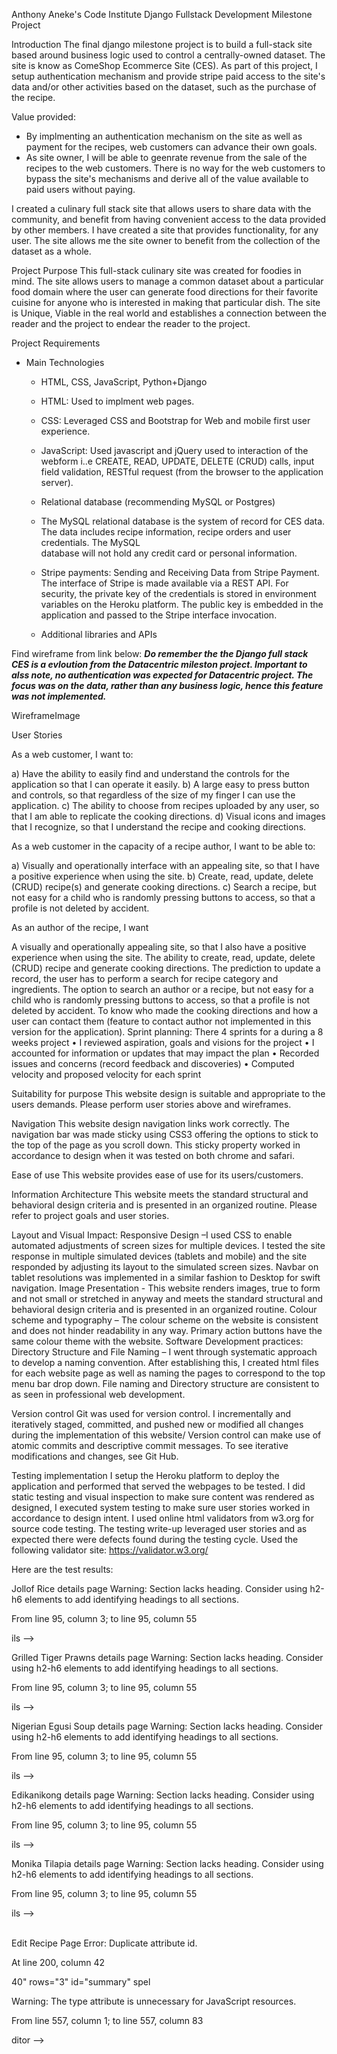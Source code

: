 Anthony Aneke's Code Institute Django Fullstack Development Milestone Project

Introduction
The final django milestone project is to build a full-stack site based around business logic used to control a centrally-owned dataset. The site is know as ComeShop Ecommerce Site (CES). As part of this project, I setup authentication mechanism and provide stripe paid access to the site's data and/or other activities based on the dataset, such as the purchase of the recipe.

Value provided:
* By implmenting an authentication mechanism on the site as well as payment for the recipes, web customers can advance their own goals. 
* As site owner, I will be able to geenrate revenue from the sale of the recipes to the web customers. There is no way for the web customers to bypass the site's mechanisms and derive all of the value available to paid users without paying.

I created a culinary full stack site that allows users to share data with the community, and benefit from having convenient access to the data provided by other members.
I have created a site that provides functionality, for any user. The site allows me the site owner to benefit from the collection of the dataset as a whole.

Project Purpose
This full-stack culinary site was created for foodies in mind. The site allows users to manage a common dataset about a particular food domain where the user can generate food directions for their favorite cuisine for anyone who is interested in making that particular dish. The site is Unique, Viable in the real world and establishes a connection between the reader and the project to endear the reader to the project.

Project Requirements
* Main Technologies
  * HTML, CSS, JavaScript, Python+Django
  * HTML: Used to implment web pages.
  * CSS:  Leveraged CSS and Bootstrap for Web and mobile first user experience.
  * JavaScript: Used javascript and jQuery used to interaction of the webform i..e CREATE, READ, UPDATE, DELETE (CRUD) calls, input field validation, RESTful 
    request (from the browser to the application server).


  * Relational database (recommending MySQL or Postgres)
  * The MySQL relational database is the system of record for CES data. The data includes recipe information, recipe orders and user credentials. The MySQL    
    database will not hold any credit card or personal information. 
  * Stripe payments: Sending and Receiving Data from Stripe Payment. The interface of Stripe is made available via a REST API. For security, the private key of the
    credentials is stored in environment variables on the Heroku platform. The public key is embedded in the application and passed to the Stripe interface
    invocation.

  * Additional libraries and APIs



Find wireframe from link below:
***Do remember the the Django full stack CES is a evloution from the Datacentric mileston project. Important to alss note, no authentication was expected for Datacentric project. The focus was on the data, rather than any business logic, hence this feature was not implemented.***

WireframeImage

User Stories



As a web customer, I want to:

a)	Have the ability to easily find and understand the controls for the application so that I can operate it easily.
b)	A large easy to press button and controls, so that regardless of the size of my finger I can use the application.
c)	The ability to choose from recipes uploaded by any user, so that I am able to replicate the cooking directions.
d)	Visual icons and images that I recognize, so that I understand the recipe and cooking directions.

As a web customer in the capacity of a recipe author, I want to be able to:

a)	Visually and operationally interface with an appealing site, so that I have a positive experience when using the site.
b)	Create, read, update, delete (CRUD) recipe(s) and generate cooking directions. 
c)	Search a recipe, but not easy for a child who is randomly pressing buttons to access, so that a profile is not deleted by accident.

As an author of the recipe, I want

A visually and operationally appealing site, so that I also have a positive experience when using the site.
The ability to create, read, update, delete (CRUD) recipe and generate cooking directions. The prediction to update a record, the user has to perform a search for recipe category and ingredients.
The option to search an author or a recipe, but not easy for a child who is randomly pressing buttons to access, so that a profile is not deleted by accident.
To know who made the cooking directions and how a user can contact them (feature to contact author not implemented in this version for the application).
Sprint planning: There 4 sprints for a during a 8 weeks project • I reviewed aspiration, goals and visions for the project • I accounted for information or updates that may impact the plan • Recorded issues and concerns (record feedback and discoveries) • Computed velocity and proposed velocity for each sprint

Suitability for purpose
This website design is suitable and appropriate to the users demands. Please perform user stories above and wireframes.

Navigation
This website design navigation links work correctly. The navigation bar was made sticky using CSS3 offering the options to stick to the top of the page as you scroll down. This sticky property worked in accordance to design when it was tested on both chrome and safari.

Ease of use
This website provides ease of use for its users/customers.

Information Architecture
This website meets the standard structural and behavioral design criteria and is presented in an organized routine. Please refer to project goals and user stories.

Layout and Visual Impact:
Responsive Design –I used CSS to enable automated adjustments of screen sizes for multiple devices. I tested the site response in multiple simulated devices (tablets and mobile) and the site responded by adjusting its layout to the simulated screen sizes. Navbar on tablet resolutions was implemented in a similar fashion to Desktop for swift navigation.
Image Presentation - This website renders images, true to form and not small or stretched in anyway and meets the standard structural and behavioral design criteria and is presented in an organized routine.
Colour scheme and typography – The colour scheme on the website is consistent and does not hinder readability in any way. Primary action buttons have the same colour theme with the website.
Software Development practices:
Directory Structure and File Naming – I went through systematic approach to develop a naming convention. After establishing this, I created html files for each website page as well as naming the pages to correspond to the top menu bar drop down. File naming and Directory structure are consistent to as seen in professional web development.

Version control
Git was used for version control. I incrementally and iteratively staged, committed, and pushed new or modified all changes during the implementation of this website/ Version control can make use of atomic commits and descriptive commit messages. To see iterative modifications and changes, see Git Hub.

Testing implementation
I setup the Heroku platform to deploy the application and performed that served the webpages to be tested. I did static testing and visual inspection to make sure content was rendered as designed, I executed system testing to make sure user stories worked in accordance to design intent. I used online html validators from w3.org for source code testing. The testing write-up leveraged user stories and as expected there were defects found during the testing cycle. Used the following validator site: https://validator.w3.org/

Here are the test results:

Jollof Rice details page
Warning: Section lacks heading. Consider using h2-h6 elements to add identifying headings to all sections.

From line 95, column 3; to line 95, column 55

ils --><section class="recipe-details" itemprop="nutrition">
Grilled Tiger Prawns details page
Warning: Section lacks heading. Consider using h2-h6 elements to add identifying headings to all sections.

From line 95, column 3; to line 95, column 55

ils --><section class="recipe-details" itemprop="nutrition">
Nigerian Egusi Soup details page
Warning: Section lacks heading. Consider using h2-h6 elements to add identifying headings to all sections.

From line 95, column 3; to line 95, column 55

ils --><section class="recipe-details" itemprop="nutrition">
Edikanikong details page
Warning: Section lacks heading. Consider using h2-h6 elements to add identifying headings to all sections.

From line 95, column 3; to line 95, column 55

ils --><section class="recipe-details" itemprop="nutrition">
Monika Tilapia details page
Warning: Section lacks heading. Consider using h2-h6 elements to add identifying headings to all sections.

From line 95, column 3; to line 95, column 55

ils --><section class="recipe-details" itemprop="nutrition">		
Edit Recipe Page
Error: Duplicate attribute id.

At line 200, column 42

40" rows="3" id="summary" spel

Warning: The type attribute is unnecessary for JavaScript resources.

From line 557, column 1; to line 557, column 83

ditor --><script type="text/javascript" src="/static/scripts/jquery.sceditor.bbcode.min.js"></scri

Warning: The type attribute is unnecessary for JavaScript resources.

From line 558, column 1; to line 558, column 72

</script><script type="text/javascript" src="/static/scripts/jquery.sceditor.js"></scri

Warning: The type attribute is unnecessary for JavaScript resources.

From line 564, column 1; to line 564, column 73

oint --><script type="text/javascript" src="/static/scripts/edit_submit_rest.js"></scri

Error: The value of the for attribute of the label element must be the ID of a non-hidden form control.

From line 463, column 24; to line 463, column 38

s="label"><label for="5">Calori
Browse Recipe Page
Error: Attribute ata-placeholder not allowed on element select at this point.

From line 114, column 6; to line 114, column 104

bel><select id="ingredient_list" ata-placeholder="Included Ingredients" class="chosen-select" multiple>					

Attributes for element select:
Global attributes
autocomplete — Hint for form autofill feature
disabled — Whether the form control is disabled
form — Associates the element with a form element
multiple — Whether to allow multiple values
name — Name of the element to use for form submission and in the form.elements API
required — Whether the control is required for form submission
size — Size of the control
Warning: The type attribute is unnecessary for JavaScript resources.

From line 286, column 1; to line 286, column 75

rver.--><script type="text/javascript" src="/static/scripts/browse_recipe_rest.js"></scri
Submit Recipe Page
Error: Duplicate attribute id.

At line 143, column 42

40" rows="3" id="summary" spel

Warning: The type attribute is unnecessary for JavaScript resources.

From line 333, column 1; to line 333, column 83

ditor --><script type="text/javascript" src="/static/scripts/jquery.sceditor.bbcode.min.js"></scri

Warning: The type attribute is unnecessary for JavaScript resources.

From line 334, column 1; to line 334, column 72

</script><script type="text/javascript" src="/static/scripts/jquery.sceditor.js"></scri

Warning: The type attribute is unnecessary for JavaScript resources.

From line 337, column 1; to line 337, column 68

STFul --><script type="text/javascript" src="/static/scripts/recipe_rest.js"></scri

Error: The value of the for attribute of the label element must be the ID of a non-hidden form control.

From line 240, column 24; to line 240, column 38

s="label"><label for="5">Calori
Testing write-up
I tested all the links to make sure there was no broken links. Visual inspection was executed for typos and a proper display of html elements. System Test was executing to make sure dropdown pages were rendered in accordance to design intent.

Readme file
The readme file incorporates all the desired components of documentation along with competent formatting and use of markdown and it includes user stories and linked wireframes.

Data store integration
The MongoDB database as a service offering from www.mongodb.com was used for this project. The offering includes a free tier that was used to deploy the no-SQL MongoDB database. For deployment, the mongodb.com online wizard was used to deploy the database to the AWS east region. A new user was created in addition to the administrator user for programmatic access. The URI for the service was then configured as an environment variable in Heroku that is in turn made available to the Python code that runs in the Heroku platform. The URI is then used to authenticate via the Python pymongo library to the remote MongoDB service. The developed application sends AJAX requests from the Web browser client to the deployed application in Heroku. These requests are mapped to Python function via the Flask route definitions. The developed Python then receives and contructs the rich queries and invokes the MongoDB interface provided by the pymongo Python library. The MongoDB service data store contains information about recipes stored as documents. These documents contain the information that is displayed on the site for recipe details and photo images.

Deployment implementation
Deployment is working well on Heroku. The deployment write-up can integrate the steps taken to deploy the web-app with steps needed for local development.

Deployment write-up
The Heroku Platform as a Service offering was used to deploy the ComeChop application. To deploy the application on the Heroku platform follow these steps:

Sign on the Heroku site located at: https://www.heroku.com
On the dashboard click on the New button, then select Create new app
On the application name type: datacentric
Choose the region and set it to: United States
Click on the Create App button
On the dashboard, click on the datacentric application link
Click on the Deploy tab
Click on the GitHub deployment method
Provide the GitHub repository URL and its credentials
On the Automatic Deploys section, select automated deploy and set it to Automated deploys from master
On the Heroku dashboard select the Settings tab
Navigate to Config Vars and click on Reveal Config Vars
Add a new variable named MONGODB_URI and set it to: mongodb+srv://<user:password>@cluster0.7wvuc.mongodb.net/datacentric_db?retryWrites=true&w=majority
The MongoDB database URI is obtained from the MongoDB as a service offering site where user and password are the configured database username and password for the MongoDB programatic API access
Code Template Credits
For the development of this milestone project 1 a website template was employed. The template contains a set of HTML, CSS, JavaScript files that can be altered as needed. The code was downloaded from the following website:

http://preview.themeforest.net/item/chow-recipes-food-html5-template/full_screen_preview/9711524?ref=phdev

Reference
805 Restaurant. [Online]. [Accessed 19 October 2020]. Available from: https://www.805restaurants.com/our-restaurants/hendon-central?view=menu

Themefroest. [Online]. [Accessed 2 October 2020]. Available from: http://preview.themeforest.net/item/chow-recipes-food-html5-template/full_screen_preview/9711524?ref=phdev

Nigerian Lazy Chef. [Online]. [Accessed 30 October 2020]. Available from: http://www.nigerianlazychef.com/2016/12/atadindin-fried-rice-jollof-fried-ricelazychef-christmas/

Chef Ola. [Online]. [Accessed 31 October 2020]. Available from: https://cheflolaskitchen.com/jollof-rice/

Nigerian Lazy Chef. [Online]. [Accessed 31 October 2020]. Available from: http://www.nigerianlazychef.com/author/nma/

Grilled Tiger Prawns with Chilli and garlic sauce. [Online]. [Accessed 31 October 2020]. Available from: https://www.yummly.com/recipe/Grilled-Prawns-1658835?prm-v1 Description, ingredients and instructions. . [Online]. [Accessed 3 November 2020]. Available from: https://www.yummly.com/recipe/Grilled-Prawns-1658835?prm-v1#directions

Paraibano Batista Image for Prawns and Chilli. [Online]. [Accessed 13 November 2020]. Available from: http://www.joaoalberto.com/2019/03/12/chef-paraibano-batista-e-destaque-no-festival-gastro-bom-de-mesa-desta-terca/

Vejario Abril. [Online]. [Accessed 14 November 2020]. https://vejario.abril.com.br/blog/beira-mar/batista-o-braco-direito-do-chef-claude-troisgros-serve-seu-primeiro-menu-degustacao-autoral-no-restaurante-do-patrao/

Preciouscore. [Online].[Accessed 17 November 2020]. Available from: https://www.preciouscore.com/egusi-soup/ Image, Description, Ingredients and Instructions obtained from: https://www.preciouscore.com/egusi-soup/

EDIKANOKONG SOUP. [Online].[Accessed 21 November 2020]. Available from: https://foodempire.com.ng/product/edikanikong-soup/

Foodempire. [Online]. [Accessed 22 November 2020]. Available from: https://foodempire.com.ng/product/edikanikong-soup/

Dooneyskitchen. [Online]. [Accessed 26 November 2020]. Available from: Ingredients and Instructions and author image from: http://dooneyskitchen.com/edikaikong-a-traditional-calabar-recipe/

Monika Tilapia. [Online]. [Accessed 3 December 2020]. Available from: Image From: https://www.africanvibes.com/best-african-summer-grilled-fish-recipes/ Ingredients, description, Instructions [Online]. [Accessed 3 - 5 December 2020]. Available from: https://www.africanvibes.com/best-african-summer-grilled-fish-recipes/

Chef Michael Smith. [Online]. [Accessed 26 December 2020]. Available from: https://www.cookthatbook.com/contact-us/interview-with-chef-michael-smith/

West African-Style Peanut Stew with Chicken. [Online]. [Accessed 26 December 2020]. Available from: https://www.allrecipes.com/recipe/276720/west-african-style-peanut-stew-with-chicken//

Moroccan Chicken with Saffron and Preserved Lemon Recipe Source. [Online]. [Accessed 27 December 2020]. https://www.allrecipes.com/recipe/246488/moroccan-chicken-with-saffron-and-preserved-lemon/

Moroccan Chickpea Stew Recipe Source. [Online]. [Accessed 27 December 2020]. https://www.allrecipes.com/recipe/217947/moroccan-chickpea-stew/#nutrition

Moroccan Lentil Soup Recipe Source [Online]. [Accessed 27 December 2020]. https://www.allrecipes.com/recipe/12960/moroccan-lentil-soup/#nutrition

Sweet and Nutty Moroccan Couscous [Online]. [Accessed 28 December 2020]. https://www.allrecipes.com/recipe/81551/sweet-and-nutty-moroccan-couscous/

Peri Peri African Chicken [Online]. [Accessed 28 December 2020]. https://www.allrecipes.com/recipe/72064/peri-peri-african-chicken/#nutrition

About
No description, website, or topics provided.
Topics
Resources





















# Deployment Instructions

The application is deployed to the Heroku platform. To proceed with the deployment follow
the following steps:

1. Log-in to the Heroku console: www.heroku.com

2. Click on the *Create new app* button

3. In the *App name* field type the name of the application. For this application type:
   *fullstackane*
   
4. Click on the *Deploy* tab on the Heroku dashboard

5. On the *Deployment method* section of the page, click the *GitHub - Connect to GitHub*

6. On the *Connect to GitHub* section click on the **Connect to GitHub** button

7. Tyoe the name of the repo "Djangomilestoneproject" - click on search and then click connect

8. On the pop-up windows that shows up for authorization, click on the **Authorize Heroku**
   button

9. On the GitHub password prompt, type the GitHub account credential password

10. On the Heroku dashboard, go to the *Connect to GitHub* section and type the GitHub repository name then
    click the **Search** button

11. On the repository information show right below the **Search** button, click on the **Connect** button

12. On the *Automatic Deploys* section select the *master* branch as the **Choose a branch to deploy** field selection

13. Leave the *Wait for CI to pass before deploy* unchecked

14. Click on the **Enable Automatic Deploys** button

15. Navigate to the *Settings* tab, then scroll down to the *Config Vars* section

16. Click on **Reveal Config Vars**

17. On the *Key* field enter`DJANGO_SECRET_KEY`

18. On the *Value* field enter secret key, then click on the **Add** button

# MySQL relational database deployment

The Heroku platform provides *Add-ons* that allow the application consumption of third-party services. The 
**JawsDB** add-on was used to deploy the application's MySQL relational database instance.

To deploy the add-on follow these steps:

1. On the Heroku dashboard click on the *Resources* tab

2. In the *Add-ons* text field type *MySQL*

3. From the list of suggested options on the text field select the **JawsDB MySQL** service

4. On the popup window for the **JawsDB MySQL** service order form select the *Kitefin Shared - Free* for the 
   *Plan name*

5. Click on the **Submit Order Form**

6. The **JawsDB MySQL** service appears in the Add-ons section, click on the open icon of the service to open JawsDB
   MySQL console
   
7. On the **JawsDB MySQL** console, take note of the following field values: Connection String, Host, Username, Password
   and Database

8. On the Heroku dashboard, navigate to the *Settings* tab, then scroll down to the *Config Vars* section

9. Click on **Reveal Config Vars**

10. On the *Key* field enter`DATABASE_URL`

11. On the *Value* field enter the database url obtained from the **JawsDB MySQL** console *Connection String*, then 
    click on the **Add** button
    
# Stripe integration deployment

The Stripe payment integration requires both configuration on the Stripe console, and the Heroku platform to store 
and protect API secret keys.

To setup the Stripe payment follow these steps:

1. Go to www.stripe.com on your web browser

2. Click on the Sign-up link

3. Enter your preferred credentials for username and password

4. Provide your personal information: name, address and bank account information. It is important to note that
   the required API secret keys needed to integrate with the service will not be available until all the information
   is provided
   
5. Navigate to https://dashboard.stripe.com/test/apikeys, click on the `Reveal test key`. Notice that for production
   this key will be different. As this site is for testing purposes, click on this button to reveal the test key.
   
6. Click on the secret key to copy it to the clipboard
   
7. Open the Heroku console and navigate to the *Settings* tab, then scroll down to the *Config Vars* section

8. Click on the "Reveal Config Vars" button

9. On the *Key* field enter`STRIPE_API_KEY`

10. On the *Value* field paste the secret key from Stripe copied to the clipboard, then click on the **Add** button

11. Open the following file to provide the Stripe API public key: `static/scripts/recipe_stripe.js`

12. On the Stripe dashboard obtain the public API access key. Navigate to  `https://dashboard.stripe.com/test/apikey`
    then on the publishable API key click on the key to copy it to the clipboard.
    
13. Paste the public key to the parameter of the `Stripe()` object in `static/scripts/recipe_stripe.js`

14. Redeploy the application to the Heroku platform. (e.g. commit, push to Git and deploy application in Heroku)

# Attached Software Architecture Document and Use Case Specification 
# 1.	Introduction
The ComeChop Ecommerce Site (CES) Software Architecture Document (SAD) provides a comprehensive architectural overview of the CES, using a number of different architectural views to depict different aspects of the CES.  It takes the use cases as the guiding source to come up with an CES architecture that satisfies the business and final project requirements.  
# 1.1	Purpose (Fill today)
